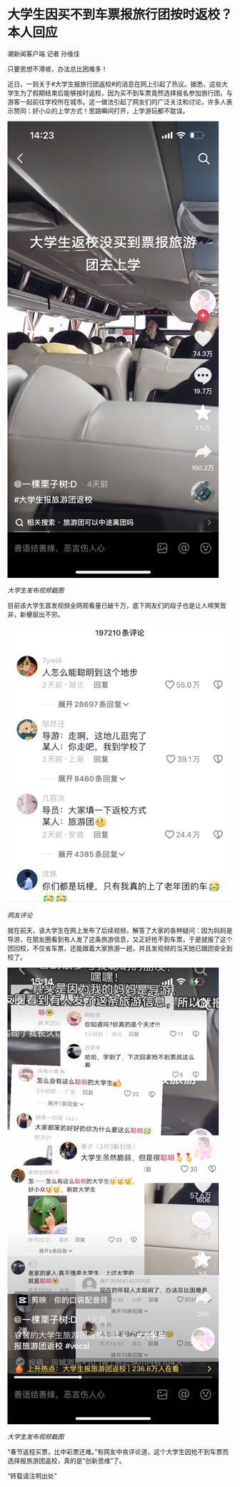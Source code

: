 # 大学生因买不到车票报旅行团按时返校？本人回应

潮新闻客户端 记者 孙维佳

只要思想不滑坡，办法总比困难多！

近日，一则关于#大学生报旅行团返校#的消息在网上引起了热议。据悉，这些大学生为了假期结束后能够按时返校，因为买不到车票竟然选择报名参加旅行团，与游客一起前往学校所在城市。这一做法引起了网友们的广泛关注和讨论，许多人表示赞同：好小众的上学方式！思路瞬间打开，上学游玩都不耽误。

![c59e2935765b90689f5bf68cfa4d2f07.jpg](https://raw.githubusercontent.com/qqhsx/qqnews_image/main/2024/02/28/大学生因买不到车票报旅行团按时返校？本人回应/c59e2935765b90689f5bf68cfa4d2f07.jpg)

_大学生发布视频截图_

目前该大学生首发视频全网观看量已破千万，底下网友们的段子也是让人啼笑皆非，新梗层出不穷。

![12ae0e194a504f505c0965d7b6b2fb29.jpg](https://raw.githubusercontent.com/qqhsx/qqnews_image/main/2024/02/28/大学生因买不到车票报旅行团按时返校？本人回应/12ae0e194a504f505c0965d7b6b2fb29.jpg)

_网友评论_

就在前天，该大学生在网上发布了后续视频，解答了大家的各种疑问：因为妈妈是导游，在朋友圈看到有人发了这条旅游信息，又正好抢不到车票，于是就报了这个团回校，不仅省车票，还能跟着大家旅游一趟，并且发视频的当天她已跟团安全到校了。

![846a2e5403d5b7c8167026663efe82f6.jpg](https://raw.githubusercontent.com/qqhsx/qqnews_image/main/2024/02/28/大学生因买不到车票报旅行团按时返校？本人回应/846a2e5403d5b7c8167026663efe82f6.jpg)

_大学生发布视频截图_

“春节返程买票，比中彩票还难。”有网友中肯评论道，这个大学生因抢不到车票而选择报旅游团返校，真的是“创新思维”了。

“转载请注明出处”

